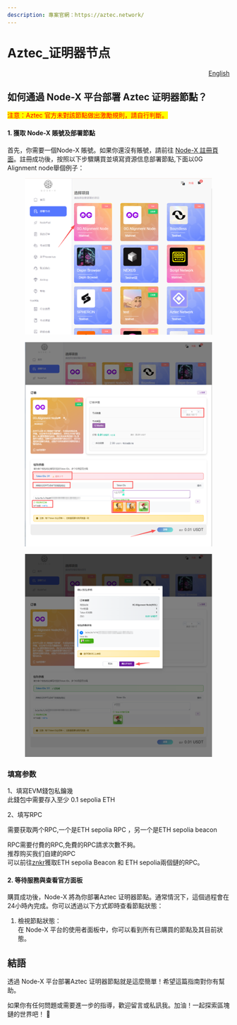 ```yaml
---
description: 專案官網：https://aztec.network/
---
```


# Aztec\_证明器节点

<p align="right"><a href="https://docs.node-x.xyz/en/product-manual/one-click-deployment/aztec_provernode">English</a></p>

## 如何通過 Node-X 平台部署  Aztec 证明器節點？

<mark style="color:red;">注意：Aztec 官方未對該節點做出激勵規則，請自行判斷。</mark>

#### 1. 獲取 Node-X 賬號及部署節點

首先，你需要一個Node-X 賬號。如果你還沒有賬號，請前往 [Node-X 註冊頁面](https://node-x.xyz/)。註冊成功後，按照以下步驟購買並填寫資源信息部署節點,下面以0G Alignment node舉個例子：

<figure><img src="../../.gitbook/assets/C1.png" alt="" width="563"><figcaption></figcaption></figure>

<figure><img src="../../.gitbook/assets/C2 (1).png" alt="" width="563"><figcaption></figcaption></figure>

<figure><img src="../../.gitbook/assets/C3 (1) (1) (1).png" alt="" width="563"><figcaption></figcaption></figure>

### 填寫参数

1、填寫EVM錢包私鑰幾\
此錢包中需要存入至少 0.1 sepolia ETH

2、填写RPC

需要获取两个RPC,一个是ETH sepolia RPC ，另一个是ETH sepolia beacon

RPC需要付費的RPC,免費的RPC請求次數不夠。\
推荐购买我们自建的RPC\
可以前往[znkr](https://www.ankr.com/)獲取ETH sepolia Beacon 和 ETH sepolia兩個鏈的RPC。

#### 2. 等待服務與查看官方面板

購買成功後，Node-X 將為你部署Aztec 证明器節點。通常情況下，這個過程會在24小時內完成。你可以透過以下方式即時查看節點狀態：

1. 檢視節點狀態：\
   在 Node-X 平台的使用者面板中，你可以看到所有已購買的節點及其目前狀態。

## **結語**

透過 Node-X 平台部署Aztec 证明器節點就是這麼簡單！希望這篇指南對你有幫助。

如果你有任何問題或需要進一步的指導，歡迎留言或私訊我。加油！一起探索區塊鏈的世界吧！ 🚀
